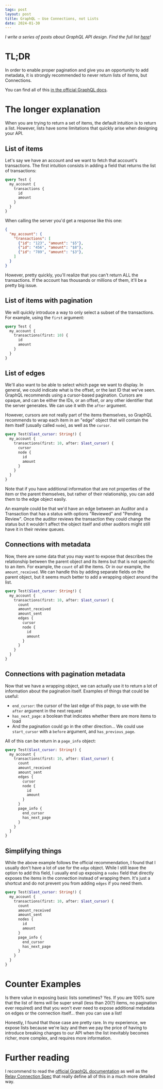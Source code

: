 ```yaml
---
tags: post
layout: post
title: GraphQL — Use Connections, not Lists
date: 2024-01-30
---
```


_I write a series of posts about GraphQL API design. Find the full list [here](/posts/2023-03-11-graphql-api-design)!_

# TL;DR

In order to enable proper pagination and give you an opportunity to add metadata, it is strongly recommended to never return lists of items, but Connections.

You can find all of this [in the official GraphQL docs](https://graphql.org/learn/pagination/).

# The longer explanation

When you are trying to return a set of items, the default intuition is to return a list. However, lists have some limitations that quickly arise when designing your API.

## List of items

Let's say we have an account and we want to fetch that account's transactions. The first intuition consists in adding a field that returns the list of transactions:

```graphql
query Test {
  my_account {
    transactions {
      id
      amount
    }
  }
}
```

When calling the server you'd get a response like this one:

```json
{
  "my_account": {
    "transactions": [
      {"id": "123", "amount": "$5"},
      {"id": "456", "amount": "$8"},
      {"id": "789", "amount": "$3"},
    ]
  }
}
```

However, pretty quickly, you'll realize that you can't return ALL the transactions. If the account has thousands or millions of them, it'll be a pretty big issue.

## List of items with pagination

We will quickly introduce a way to only select a subset of the transactions. For example, using the `first` argument:

```graphql
query Test {
  my_account {
    transactions(first: 10) {
      id
      amount
    }
  }
}
```

## List of edges

We'll also want to be able to select which page we want to display. In general, we could indicate what is the offset, or the last ID that we've seen. GraphQL recommends using a cursor-based pagination. Cursors are opaque, and can be either the IDs, or an offset, or any other identifier that the server generates. We can use it with the `after` argument.

However, cursors are not really part of the items themselves, so GraphQL recommends to wrap each item in an "edge" object that will contain the item itself (usually called `node`), as well as the `cursor`.

```graphql
query Test($last_cursor: String!) {
  my_account {
    transactions(first: 10, after: $last_cursor) {
      cursor
      node {
        id
        amount
      }
    }
  }
}
```

Note that if you have additional information that are not properties of the item or the parent themselves, but rather of their relationship, you can add them to the edge object easily.

An example could be that we'd have an edge between an Auditor and a Transaction that has a status with options "Reviewed" and "Pending Review". Once the auditor reviews the transaction they could change the status but it wouldn't affect the object itself and other auditors might still have it in their review queues.

## Connections with metadata

Now, there are some data that you may want to expose that describes the relationship between the parent object and its items but that is not specific to an item. For example, the `count` of all the items. Or in our example, the `amount_received`. We can handle this by adding separate fields on the parent object, but it seems much better to add a wrapping object around the list.

```graphql
query Test($last_cursor: String!) {
  my_account {
    transactions(first: 10, after: $last_cursor) {
      count
      amount_received
      amount_sent
      edges {
        cursor
        node {
          id
          amount
        }
      }
    }
  }
}
```

## Connections with pagination metadata

Now that we have a wrapping object, we can actually use it to return a lot of information about the pagination itself. Examples of things that could be useful:
- `end_cursor`: the cursor of the last edge of this page, to use with the `after` argument in the next request
- `has_next_page`: a boolean that indicates whether there are more items to load
- And the pagination could go in the other direction... We could use `start_cursor` with a `before` argument, and `has_previous_page`.

All of this can be return in a `page_info` object:

```graphql
query Test($last_cursor: String!) {
  my_account {
    transactions(first: 10, after: $last_cursor) {
      count
      amount_received
      amount_sent
      edges {
        cursor
        node {
          id
          amount
        }
      }
      page_info {
        end_cursor
        has_next_page
      }
    }
  }
}
```

## Simplifying things

While the above example follows the official recommendation, I found that I usually don't have a lot of use for the `edge` object. While I still leave the option to add this field, I usually end up exposing a `nodes` field that directly exposes the items in the connection instead of wrapping them. It's just a shortcut and do not prevent you from adding `edges` if you need them.

```graphql
query Test($last_cursor: String!) {
  my_account {
    transactions(first: 10, after: $last_cursor) {
      count
      amount_received
      amount_sent
      nodes {
        id
        amount
      }
      page_info {
        end_cursor
        has_next_page
      }
    }
  }
}
```

# Counter Examples

Is there value in exposing basic lists sometimes? Yes. If you are 100% sure that the list of items will be super small (less than 20(?) items, no pagination ever required) and that you won't ever need to expose additional metadata on edges or the connection itself... then you can use a list!

Honestly, I found that those case are pretty rare. In my experience, we expose lists because we're lazy and then we pay the price of having to introduce breaking changes to our API when the list inevitably becomes richer, more complex, and requires more information.

# Further reading

I recommend to read the [official GraphQL documentation](https://graphql.org/learn/pagination/) as well as the [Relay Connection Spec](https://relay.dev/graphql/connections.htm) that really define all of this in a much more detailed way.
